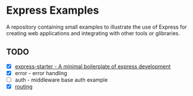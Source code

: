 # Express Examples

A repository containing small examples to illustrate the use of Express for creating web applications and integrating with other tools or glibraries.

## TODO

- [x] [express-starter - A minimal boilerplate of express development](./examples/starter)
- [x] error - error handling
- [ ] auth - middleware base auth example
- [x] [routing](./examples/routing)
